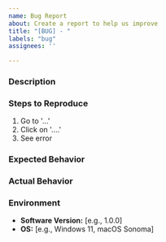 ```yaml
---
name: Bug Report
about: Create a report to help us improve
title: "[BUG] - "
labels: "bug"
assignees: ''

---
```


### Description
### Steps to Reproduce
1. Go to '...'
2. Click on '....'
3. See error

### Expected Behavior
### Actual Behavior
### Environment
- **Software Version:** [e.g., 1.0.0]
- **OS:** [e.g., Windows 11, macOS Sonoma]